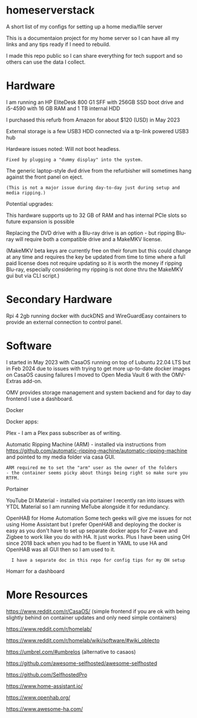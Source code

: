 # homeserverstack
A short list of my configs for setting up a home media/file server


This is a documentaion project for my home server so I can have all my links and any tips ready if I need to rebuild.

I made this repo public so I can share everything for tech support and so others can use the data I collect.

# Hardware
I am running an HP EliteDesk 800 G1 SFF with 256GB SSD boot drive and i5-4590 with 16 GB RAM and 1 TB internal HDD

I purchased this refurb from Amazon for about $120 (USD) in May 2023

External storage is a few USB3 HDD connected via a tp-link powered USB3 hub

Hardware issues noted:
  Will not boot headless.
    
    Fixed by plugging a "dummy display" into the system.
 
 The generic laptop-style dvd drive from the refurbisher will sometimes hang against the front panel on eject.
    
    (This is not a major issue during day-to-day just during setup and media ripping.)


    
Potential upgrades:
  
  This hardware supports up to 32 GB of RAM and has internal PCIe slots so future expansion is possible
  
  Replacing the DVD drive with a Blu-ray drive is an option - but ripping Blu-ray will require both a compatible drive and a MakeMKV license.
  
   (MakeMKV beta keys are currently free on their forum but this could change at any time and requires the key be updated from time to time where a full paid license does not require updating so it is worth the money if ripping Blu-ray, especially considering my ripping is not done thru the MakeMKV gui but via CLI script.)

# Secondary Hardware

Rpi 4 2gb running docker with duckDNS and WireGuardEasy containers to provide an external connection to control panel.


# Software
I started in May 2023 with CasaOS running on top of Lubuntu 22.04 LTS but in Feb 2024 due to issues with trying to get more up-to-date docker images on CasaOS causing failures I moved to Open Media Vault 6 with the OMV-Extras add-on.

OMV provides storage management and system backend and for day to day frontend I use a dashboard.

Docker 

  Docker apps:
  
  Plex - I am a Plex pass subscriber as of writing.
  
  Automatic Ripping Machine (ARM) - installed via instructions from https://github.com/automatic-ripping-machine/automatic-ripping-machine and pointed to my media folder via casa GUI.
  
    ARM required me to set the "arm" user as the owner of the folders
    - the container seems picky about things being right so make sure you RTFM.

Portainer
      
  YouTube Dl Material - installed via portainer
    I recently ran into issues with YTDL Material so I am running MeTube alongside it for redundancy.

OpenHAB for Home Automation
  Some tech geeks will give me issues for not using Home Assistant but I prefer OpenHAB and deploying the docker is easy as you don't have to set up separate docker apps for Z-wave and Zigbee to work like you do with HA.
  It just works. Plus I have been using OH since 2018 back when you had to be fluent in YAML to use HA and OpenHAB was all GUI then so I am used to it.
      
      I have a separate doc in this repo for config tips for my OH setup
  
Homarr for a dashboard 



# More Resources

https://www.reddit.com/r/CasaOS/ (simple frontend if you are ok with being slightly behind on container updates and only need simple containers)

https://www.reddit.com/r/homelab/

https://www.reddit.com/r/homelab/wiki/software/#wiki_oblecto

https://umbrel.com/#umbrelos (alternative to casaos)

https://github.com/awesome-selfhosted/awesome-selfhosted

https://github.com/SelfhostedPro

https://www.home-assistant.io/

https://www.openhab.org/

https://www.awesome-ha.com/
    
